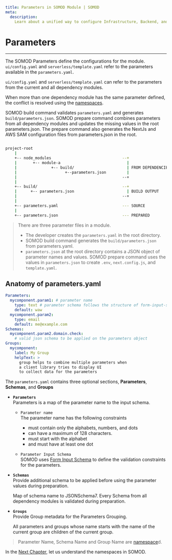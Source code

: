 ```YAML
title: Parameters in SOMOD Module | SOMOD
meta:
  description:
    Learn about a unified way to configure Infrastructure, Backend, and Frontend code in the SOMOD module.
```

# Parameters

---

The SOMOD Parameters define the configurations for the module. `ui/config.yaml` and `serverless/template.yaml` refer to the parameters available in the `parameters.yaml`.

`ui/config.yaml` and `serverless/template.yaml` can refer to the parameters from the current and all dependency modules.

When more than one dependency module has the same parameter defined, the conflict is resolved using the [namespaces](/reference/main-concepts/namespaces).

SOMOD build command validates `parameters.yaml` and generates `build/parameters.json`. SOMOD prepare command combines parameters from all dependency modules and updates the missing values in the root parameters.json. The prepare command also generates the NextJs and AWS SAM configuration files from parameters.json in the root.

```bash

project-root
    |
    +-- node_modules                               --+
    |       +-- module-a                             |
    |               +-- build/                       | FROM DEPENDENCIES
    |                     +--parameters.json         |
    |                                              --+
    |
    +-- build/                                     --+
    |      +-- parameters.json                       | BUILD OUTPUT
    |                                              --+
    |
    +-- parameters.yaml                            --- SOURCE
    |
    +-- parameters.json                            --- PREPARED

```

> There are three parameter files in a module.
>
> - The developer creates the `parameters.yaml` in the root directory.
> - SOMOD build command generates the `build/parameters.json` from parameters.yaml.
> - `parameters.json` at the root directory contains a JSON object of parameter names and values. SOMOD prepare command uses the values in `parameters.json` to create `.env`, `next.config.js`, and `template.yaml`.

## Anatomy of parameters.yaml

```yaml
Parameters:
  mycomponent.param1: # parameter name
    type: text # parameter schema follows the structure of form-input-schema
    default: waw
  mycomponent.param2:
    type: email
    default: me@example.com
Schemas:
  mycomponent.param2.domain.check:
    # valid json schema to be applied on the parameters object
Groups:
  mycomponent:
    label: My Group
    helpText: >
      group helps to combine multiple parameters when 
      a client library tries to display UI 
      to collect data for the parameters
```

The `parameters.yaml` contains three optional sections, **Parameters**, **Schemas**, and **Groups**

- **`Parameters`**  
  Parameters is a map of the parameter name to the input schema.

  - `Parameter name`  
    The parameter name has the following constraints

    - must contain only the alphabets, numbers, and dots
    - can have a maximum of 128 characters.
    - must start with the alphabet
    - and must have at least one dot

  - `Parameter Input Schema`  
    SOMOD uses [Form Input Schema](https://github.com/sodaru/form-input-schema) to define the validation constraints for the parameters.

- **`Schemas`**  
  Provide additional schema to be applied before using the parameter values during preparation.

  Map of schema name to JSONSchema7. Every Schema from all dependency modules is validated during preparation.

- **`Groups`**  
  Provide Group metadata for the Parameters Grouping.

  All parameters and groups whose name starts with the name of the current group are children of the current group.

> Parameter Name, Schema Name and Group Name are [namespace](/reference/main-concepts/namespaces)d.

In the [Next Chapter](/reference/main-concepts/namespaces), let us understand the namespaces in SOMOD.
